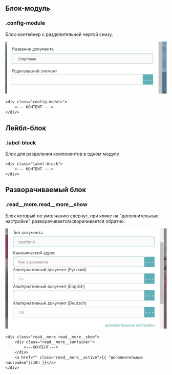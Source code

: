 ## Блок-модуль

### .config-module

Блок-контейнер с разделительной чертой снизу.

![](/assets/конфиг-модуль.jpg)

```
<div class="config-module">
    <--- КОНТЕНТ --->
</div>
```

## 

## Лейбл-блок

### .label-block

Блок для разделения компонентов в одном модуле

```
<div class="label-block">
    <--- КОНТЕНТ --->
</div>
```

## 

## Разворачиваемый блок

### .read\_\_more.read\_\_more\_\_show

Блок который по умолчанию свёрнут, при клике на "дополнительные настройки" разворачивается/сворачивается обратно.

![](/assets/дропдаун.jpg)

```
<div class="read__more read__more__show">
    <div class="read__more__container">
        <---КОНТЕНТ--->
    </div>
    <a href="" class="read__more__active">{{ "дополнительные настройки"|i18n }}</a>
</div>
```



